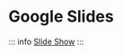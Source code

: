 # Google Slides

::: info
[Slide Show](https://docs.google.com/presentation/d/1oHcADNIgH-jrTbyrChic9CLVyDHY1KQrS57oMMubjZo/edit?usp=sharing)
:::